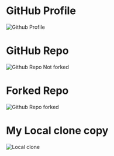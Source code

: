 # GitHub Profile
![Github Profile](https://user-images.githubusercontent.com/44481619/80926014-40f2bb80-8d49-11ea-819e-3da2104da05a.png)
# GitHub Repo
![Github Repo Not forked](https://user-images.githubusercontent.com/44481619/80926041-6b447900-8d49-11ea-9172-fba8bd659858.png)
# Forked Repo
![Github Repo forked](https://user-images.githubusercontent.com/44481619/80925987-16a0fe00-8d49-11ea-9c3d-0383fb728eb1.png)
# My Local clone copy
![Local clone](https://user-images.githubusercontent.com/44481619/80926110-e3ab3a00-8d49-11ea-8e76-69c0b3927d55.png)